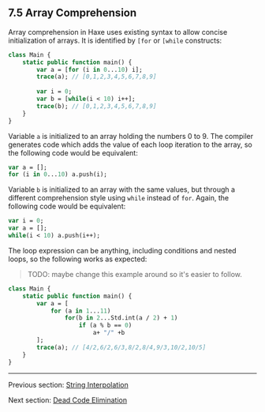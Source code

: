 ## 7.5 Array Comprehension

Array comprehension in Haxe uses existing syntax to allow concise initialization of arrays. It is identified by `[for` or `[while` constructs:

```haxe
class Main {
	static public function main() {
		var a = [for (i in 0...10) i];
		trace(a); // [0,1,2,3,4,5,6,7,8,9]
		
		var i = 0;
		var b = [while(i < 10) i++];
		trace(b); // [0,1,2,3,4,5,6,7,8,9]
	}
}
```

Variable `a` is initialized to an array holding the numbers 0 to 9. The compiler generates code which adds the value of each loop iteration to the array, so the following code would be equivalent:

```haxe
var a = [];
for (i in 0...10) a.push(i);
```

Variable `b` is initialized to an array with the same values, but through a different comprehension style using `while` instead of `for`. Again, the following code would be equivalent:

```haxe
var i = 0;
var a = [];
while(i < 10) a.push(i++);
```

The loop expression can be anything, including conditions and nested loops, so the following works as expected:


>TODO: maybe change this example around so it's easier to follow.


```haxe
class Main {
	static public function main() {
		var a = [
			for (a in 1...11)
				for(b in 2...Std.int(a / 2) + 1)
					if (a % b == 0)
						a+ "/" +b
		];
		trace(a); // [4/2,6/2,6/3,8/2,8/4,9/3,10/2,10/5]
	}
}
```

---

Previous section: [String Interpolation](7.4-String_Interpolation.md)

Next section: [Dead Code Elimination](7.6-Dead_Code_Elimination.md)